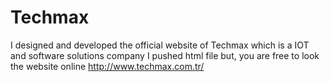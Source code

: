 # Techmax
I designed and developed the official website of Techmax which is a IOT and software solutions company 
I pushed html file but, you are free to look the website online http://www.techmax.com.tr/
